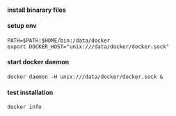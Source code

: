 
#### install binarary files
#### setup env
```
PATH=$PATH:$HOME/bin:/data/docker
export DOCKER_HOST="unix:///data/docker/docker.sock"
```

#### start docker daemon
```
docker daemon -H unix:///data/docker/docker.sock &

```

#### test installation
```
docker info
```
